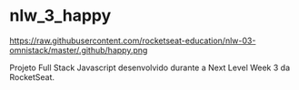 # nlw_3_happy

https://raw.githubusercontent.com/rocketseat-education/nlw-03-omnistack/master/.github/happy.png

Projeto Full Stack Javascript desenvolvido durante a Next Level Week 3 da RocketSeat.
